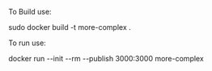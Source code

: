 To Build use:

sudo docker build -t more-complex .

To run use:

docker run --init --rm --publish 3000:3000 more-complex